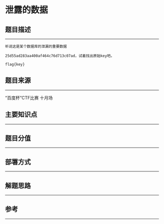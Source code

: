 # 泄露的数据

## 题目描述
---
```
听说这是某个数据库的泄漏的重要数据

25d55ad283aa400af464c76d713c07ad，试着找出原始key吧。

flag{key}
```

## 题目来源
---
“百度杯”CTF比赛 十月场

## 主要知识点
---


## 题目分值
---


## 部署方式
---


## 解题思路
---


## 参考
---
